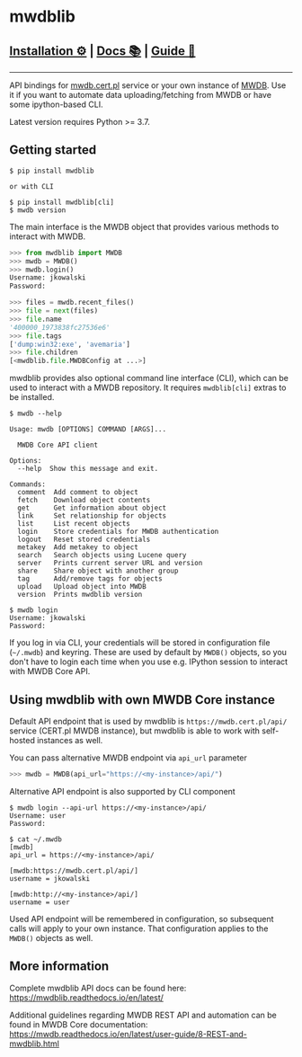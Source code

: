 # mwdblib

## [Installation ⚙️](#getting-started) | [Docs 📚](https://mwdblib.readthedocs.io/en/latest/) | [Guide 📕](https://mwdb.readthedocs.io/en/latest/user-guide/8-REST-and-mwdblib.html)

---

API bindings for [mwdb.cert.pl](https://mwdb.cert.pl) service or your own instance of [MWDB](https://github.com/CERT-Polska/mwdb-core).
Use it if you want to automate data uploading/fetching from MWDB or have some ipython-based CLI.

Latest version requires Python >= 3.7.

## Getting started

```console
$ pip install mwdblib

or with CLI

$ pip install mwdblib[cli]
$ mwdb version
```

The main interface is the MWDB object that provides various methods to interact with MWDB.

```python
>>> from mwdblib import MWDB
>>> mwdb = MWDB()
>>> mwdb.login()
Username: jkowalski
Password:

>>> files = mwdb.recent_files()
>>> file = next(files)
>>> file.name
'400000_1973838fc27536e6'
>>> file.tags
['dump:win32:exe', 'avemaria']
>>> file.children
[<mwdblib.file.MWDBConfig at ...>]
```

mwdblib provides also optional command line interface (CLI), which can be used to interact with a MWDB repository.
It requires `mwdblib[cli]` extras to be installed.

```console
$ mwdb --help

Usage: mwdb [OPTIONS] COMMAND [ARGS]...

  MWDB Core API client

Options:
  --help  Show this message and exit.

Commands:
  comment  Add comment to object
  fetch    Download object contents
  get      Get information about object
  link     Set relationship for objects
  list     List recent objects
  login    Store credentials for MWDB authentication
  logout   Reset stored credentials
  metakey  Add metakey to object
  search   Search objects using Lucene query
  server   Prints current server URL and version
  share    Share object with another group
  tag      Add/remove tags for objects
  upload   Upload object into MWDB
  version  Prints mwdblib version

$ mwdb login
Username: jkowalski
Password:
```

If you log in via CLI, your credentials will be stored in configuration file (`~/.mwdb`) and keyring. These are used by
default by `MWDB()` objects, so you don't have to login each time when you use e.g. IPython session to interact
with MWDB Core API.

## Using mwdblib with own MWDB Core instance

Default API endpoint that is used by mwdblib is `https://mwdb.cert.pl/api/` service (CERT.pl MWDB instance), but
mwdblib is able to work with self-hosted instances as well.

You can pass alternative MWDB endpoint via `api_url` parameter

```python
>>> mwdb = MWDB(api_url="https://<my-instance>/api/")
```

Alternative API endpoint is also supported by CLI component

```console
$ mwdb login --api-url https://<my-instance>/api/
Username: user
Password:

$ cat ~/.mwdb
[mwdb]
api_url = https://<my-instance>/api/

[mwdb:https://mwdb.cert.pl/api/]
username = jkowalski

[mwdb:http://<my-instance>/api/]
username = user
```

Used API endpoint will be remembered in configuration, so subsequent calls will apply to your own instance.
That configuration applies to the `MWDB()` objects as well.

## More information

Complete mwdblib API docs can be found here: https://mwdblib.readthedocs.io/en/latest/

Additional guidelines regarding MWDB REST API and automation can be found in MWDB Core documentation: https://mwdb.readthedocs.io/en/latest/user-guide/8-REST-and-mwdblib.html
